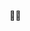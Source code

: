 <!--

### Hi 👋

I am a 20 year old aspiring software engineer from the Netherlands. I co-founded [Skynode Hosting](https://skynode.pro/) back in 2017 and have been maintaining it's software, network and infrastructure since then.

I also started [Tickety](https://tickety.net/) in 2018 which was the *first ever* support ticket discord bot, followed by a lot of imitations. Tickety has been a very succesful project of mine, however I've decided to sell the project to allocate my time elsewhere.

At the moment I am busy with Skynode, school (Electrical Engineering) and the life of a student.

![Github Statistics](https://github-readme-stats.vercel.app/api?username=stanjg&bg_color=22262C&text_color=ADBBC7&title_color=ADBBC7&hide_border=true&count_private=true&hide_rank=true&show_icons=true&include_all_commit=true)

-->
👋🏻
